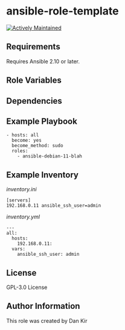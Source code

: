 ansible-role-template
==============================
[![Actively Maintained](https://img.shields.io/badge/Maintenance%20Level-Actively%20Maintained-green.svg)](https://gist.github.com/cheerfulstoic/d107229326a01ff0f333a1d3476e068d)


Requirements
------------
Requires Ansible 2.10 or later.


Role Variables
--------------


Dependencies
------------


Example Playbook
----------------

    - hosts: all
      become: yes
      become_method: sudo
      roles:
        - ansible-debian-11-blah


Example Inventory
-----------------

*inventory.ini*

    [servers]
    192.168.0.11 ansible_ssh_user=admin

*inventory.yml*

    ---
    all:
      hosts:
        192.168.0.11:
      vars:
        ansible_ssh_user: admin

License
-------
GPL-3.0 License


Author Information
------------------
This role was created by Dan Kir
